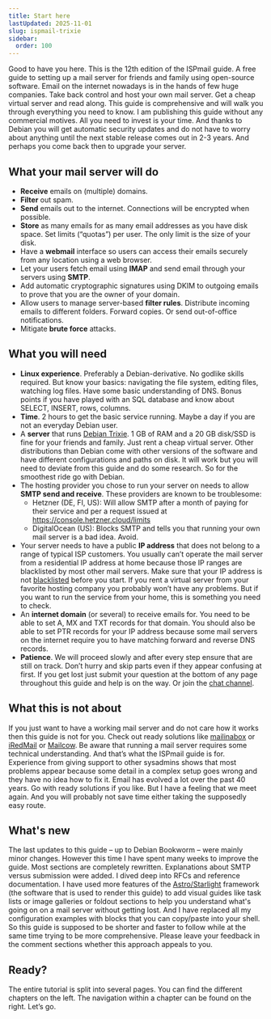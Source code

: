 ```yaml
---
title: Start here
lastUpdated: 2025-11-01
slug: ispmail-trixie
sidebar:
  order: 100
---
```


Good to have you here. This is the 12th edition of the ISPmail guide. A free guide to setting up a mail server for
friends and family using open-source software. Email on the internet nowadays is in the hands of few huge companies.
Take back control and host your own mail server. Get a cheap virtual server and read along. This guide is comprehensive
and will walk you through everything you need to know. I am publishing this guide without any commercial motives. All
you need to invest is your time. And thanks to Debian you will get automatic security updates and do not have to worry
about anything until the next stable release comes out in 2-3 years. And perhaps you come back then to upgrade your
server.

## What your mail server will do

- **Receive** emails on (multiple) domains.
- **Filter** out spam.
- **Send** emails out to the internet. Connections will be encrypted when possible.
- **Store** as many emails for as many email addresses as you have disk space. Set limits (“quotas”) per user. The only
  limit is the size of your disk.
- Have a **webmail** interface so users can access their emails securely from any location using a web browser.
- Let your users fetch email using **IMAP** and send email through your servers using **SMTP**.
- Add automatic cryptographic signatures using DKIM to outgoing emails to prove that you are the owner of your domain.
- Allow users to manage server-based **filter rules**. Distribute incoming emails to different folders. Forward copies.
  Or send out-of-office notifications.
- Mitigate **brute force** attacks.

## What you will need

- **Linux experience**. Preferably a Debian-derivative. No godlike skills required. But know your basics: navigating the
  file system, editing files, watching log files. Have some basic understanding of DNS. Bonus points if you have played
  with an SQL database and know about SELECT, INSERT, rows, columns.
- **Time**. 2 hours to get the basic service running. Maybe a day if you are not an everyday Debian user.
- A **server** that runs [Debian Trixie](https://www.debian.org/releases/trixie/). 1 GB of RAM and a 20 GB disk/SSD is
  fine for your friends and family. Just rent a cheap virtual server. Other distributions than Debian come with other
  versions of the software and have different configurations and paths on disk. It will work but you will need to
  deviate from this guide and do some research. So for the smoothest ride go with Debian.
- The hosting provider you chose to run your server on needs to allow **SMTP send and receive**. These providers are
  known to be troublesome:
  - Hetzner (DE, FI, US): Will allow SMTP after a month of paying for their service and per a request issued at
    https://console.hetzner.cloud/limits
  - DigitalOcean (US): Blocks SMTP and tells you that running your own mail server is a bad idea. Avoid.
- Your server needs to have a public **IP address** that does not belong to a range of typical ISP customers. You
  usually can’t operate the mail server from a residential IP address at home because those IP ranges are blacklisted by
  most other mail servers. Make sure that your IP address is not [blacklisted](https://multirbl.valli.org/) before you
  start. If you rent a virtual server from your favorite hosting company you probably won’t have any problems. But if
  you want to run the service from your home, this is something you need to check.
- An **internet domain** (or several) to receive emails for. You need to be able to set A, MX and TXT records for that
  domain. You should also be able to set PTR records for your IP address because some mail servers on the internet
  require you to have matching forward and reverse DNS records.
- **Patience**. We will proceed slowly and after every step ensure that are still on track. Don’t hurry and skip parts
  even if they appear confusing at first. If you get lost just submit your question at the bottom of any page throughout
  this guide and help is on the way. Or join the [chat channel](https://riot.im/app/#/room/#ispmail:matrix.org).

## What this is not about

If you just want to have a working mail server and do not care how it works then this guide is not for you. Check out
ready solutions like [mailinabox](https://mailinabox.email/) or [iRedMail](http://www.iredmail.org/) or
[Mailcow](https://mailcow.email/). Be aware that running a mail server requires some technical understanding. And that’s
what the ISPmail guide is for. Experience from giving support to other sysadmins shows that most problems appear because
some detail in a complex setup goes wrong and they have no idea how to fix it. Email has evolved a lot over the past 40
years. Go with ready solutions if you like. But I have a feeling that we meet again. And you will probably not save time
either taking the supposedly easy route.

## What's new

The last updates to this guide – up to Debian Bookworm – were mainly minor changes. However this time I have spent many
weeks to improve the guide. Most sections are completely rewritten. Explanations about SMTP versus submission were
added. I dived deep into RFCs and reference documentation. I have used more features of the
[Astro/Starlight](https://starlight.astro.build/) framework (the software that is used to render this guide) to add
visual guides like task lists or image galleries or foldout sections to help you understand what's going on on a mail
server without getting lost. And I have replaced all my configuration examples with blocks that you can copy/paste into
your shell. So this guide is supposed to be shorter and faster to follow while at the same time trying to be more
comprehensive. Please leave your feedback in the comment sections whether this approach appeals to you.

## Ready?

The entire tutorial is split into several pages. You can find the different chapters on the left. The navigation within
a chapter can be found on the right. Let’s go.
